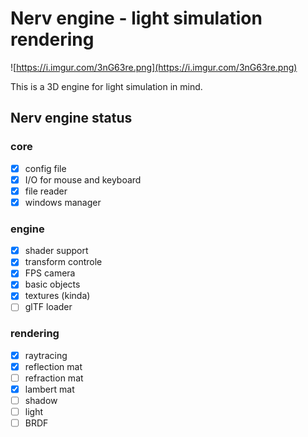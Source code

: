 # Nerv engine - light simulation rendering

![https://i.imgur.com/3nG63re.png](https://i.imgur.com/3nG63re.png)

This is a 3D engine for light simulation in mind.<br>

## Nerv engine status
### core
 - [x] config file
 - [x] I/O for mouse and keyboard
 - [x] file reader
 - [x] windows manager

### engine

 - [x] shader support
 - [x] transform controle
 - [x] FPS camera
 - [x] basic objects
 - [x] textures (kinda)
 - [ ] glTF loader
 
 ### rendering
 
  - [x] raytracing
  - [x] reflection mat
  - [ ] refraction mat
  - [x] lambert mat
  - [ ] shadow
  - [ ] light
  - [ ] BRDF
